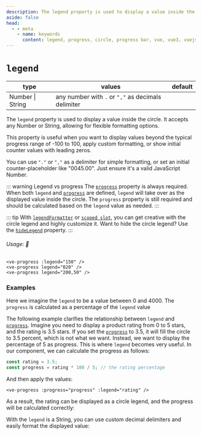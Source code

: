 ```yaml
---
description: The legend property is used to display a value inside the circle. It can be used for simple formatting of the circle legend
aside: false
head:
  - - meta
    - name: keywords
      content: legend, progress, circle, progress bar, vue, vue3, vuejs, vue.js
---
```


# `legend`

<Badge class="mt-2" type="success" text="Animated" />

| type             | values                                             | default |
|------------------|----------------------------------------------------|---------|
| Number \| String | any number with `.` or `","` as decimals delimiter |         |

The `legend` property is used to display a value inside the circle.
It accepts any Number or String, allowing for flexible formatting options.

This property is useful when you want to display values beyond the typical
progress range of -100 to 100, apply custom formatting, or show initial counter values with leading zeros.

You can use `"."` or `","` as a delimiter for simple formatting, or set an initial
counter-placeholder like "0045.00". Just ensure it's a valid JavaScript Number.

::: warning Legend vs progress
The [`progress`](progress.md) property is always required. When both `legend` and [`progress`](progress.md) are defined,
`legend` will take over as the displayed value inside the
circle. The `progress` property is still required and should be calculated based on the `legend` value as needed.
:::

::: tip
With [`legendFormatter`](legendFormatter.md) or [`scoped slot`](../slots/default.md),
you can get creative with the circle legend and highly customize it.
Want to hide the circle legend?
Use the [`hideLegend`](hideLegend.md) property.
:::

###### Usage: 📜

```vue
<ve-progress :legend="150" />
<ve-progress legend="020" />
<ve-progress legend="200,50" />
```

### Examples

<script setup>
  import LegendBasic from "../../.vitepress/theme/Guide/Legend/LegendBasic.vue";
  import LegendAndProgress from "../../.vitepress/theme/Guide/Legend/LegendAndProgress.vue";
  import LegendFormatting from "../../.vitepress/theme/Guide/Legend/LegendFormatting.vue";
</script>

Here we imagine the `legend` to be a value between 0 and 4000.
The `progress` is calculated as a percentage of the `legend` value

<LegendBasic class="mb-10">
<template #code="{ progress, slider }">

```js-vue
<template>
  <ve-progress :legend="legend" :progress="{{ progress }}"/>
</template>
<script setup>
  import { ref, computed } from "vue";

  const maxLegendValue = 4000;
  const legend = ref({{ slider }});
  
  const progress = computed(() => {
    return (legend.value * 100) / maxLegendValue;
  });
</script>
```

</template>
</LegendBasic>

The following example clarifies the relationship between `legend` and [`progress`](progress.md). Imagine you need to
display a product rating from 0 to 5 stars, and the rating is 3.5 stars. If you set the [`progress`](progress.md) to
3.5, it will fill the circle to 3.5 percent, which is not what we want. Instead, we want to display the percentage of 5
as progress. This is where `legend` becomes very useful. In our component, we can calculate the progress as follows:

```js
const rating = 3.5;
const progress = rating * 100 / 5; // the rating percentage
```

And then apply the values:

```vue
<ve-progress :progress="progress" :legend="rating" />
```

As a result, the rating can be displayed as a circle legend, and the progress will be calculated correctly:

<LegendAndProgress class="mb-10">
<template #code="{ progress, slider }">

```js-vue
<template>
  <ve-progress :legend="stars" :progress="{{ progress }}"/>
</template>
<script setup>
  import { ref, computed } from "vue";

  const maxStars = 5;
  const stars = ref({{ slider }});
  
  const progress = computed(() => {
    return (stars.value * 100) / maxStars;
  });
</script>
```

</template>
</LegendAndProgress>

With the `legend` is a String, you can use custom decimal delimiters and easily format the displayed value:

<LegendFormatting class="mb-10">
<template #code="{ progress }">

```js-vue
<ve-progress :legend="3000" :progress="{{ progress }}" />
<ve-progress legend="20,50" :progress="{{ progress }}" />
<ve-progress legend="01000" :progress="{{ progress }}" />
<ve-progress legend="0050,51100" :progress="{{ progress }}" />
<ve-progress legend="0050.250" :progress="{{ progress }}" />
```

</template>
</LegendFormatting>
